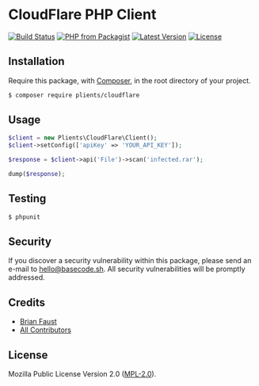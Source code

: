# CloudFlare PHP Client

[![Build Status](https://img.shields.io/travis/plients/CloudFlare-PHP-Client/master.svg?style=flat-square)](https://travis-ci.org/plients/CloudFlare-PHP-Client)
[![PHP from Packagist](https://img.shields.io/packagist/php-v/plients/cloudflare.svg?style=flat-square)]()
[![Latest Version](https://img.shields.io/github/release/plients/CloudFlare-PHP-Client.svg?style=flat-square)](https://github.com/plients/CloudFlare-PHP-Client/releases)
[![License](https://img.shields.io/packagist/l/plients/CloudFlare-PHP-Client.svg?style=flat-square)](https://packagist.org/packages/plients/CloudFlare-PHP-Client)

## Installation

Require this package, with [Composer](https://getcomposer.org/), in the root directory of your project.

```bash
$ composer require plients/cloudflare
```

## Usage

```php
$client = new Plients\CloudFlare\Client();
$client->setConfig(['apiKey' => 'YOUR_API_KEY']);

$response = $client->api('File')->scan('infected.rar');

dump($response);
```

## Testing

```bash
$ phpunit
```

## Security

If you discover a security vulnerability within this package, please send an e-mail to hello@basecode.sh. All security vulnerabilities will be promptly addressed.

## Credits

-   [Brian Faust](https://github.com/faustbrian)
-   [All Contributors](../../contributors)

## License

Mozilla Public License Version 2.0 ([MPL-2.0](./LICENSE)).
